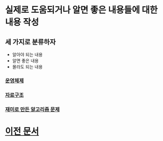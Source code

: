 # 실제로 도움되거나 알면 좋은 내용들에 대한 내용 작성

## 세 가지로 분류하자

- 알아야 되는 내용
- 알면 좋은 내용
- 몰라도 되는 내용

### [운영체제](operating-system.md)

### [자료구조](data-structure.md)

### [재미로 만든 알고리즘 문제](algorithm-problems.md)

# [이전 문서](archive/README.md)
